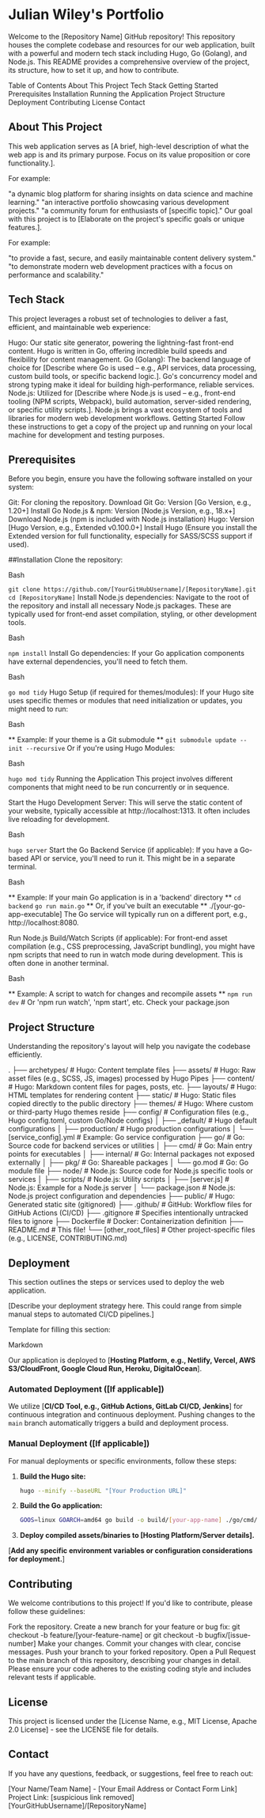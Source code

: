 # Julian Wiley's Portfolio 
Welcome to the [Repository Name] GitHub repository! 
This repository houses the complete codebase and resources for our web application, built with a powerful and modern tech stack including Hugo, Go (Golang), and Node.js. This README provides a comprehensive overview of the project, its structure, how to set it up, and how to contribute.

Table of Contents
About This Project
Tech Stack
Getting Started
Prerequisites
Installation
Running the Application
Project Structure
Deployment
Contributing
License
Contact

## About This Project
This web application serves as [A brief, high-level description of what the web app is and its primary purpose. Focus on its value proposition or core functionality.].

For example:

"a dynamic blog platform for sharing insights on data science and machine learning."
"an interactive portfolio showcasing various development projects."
"a community forum for enthusiasts of [specific topic]."
Our goal with this project is to [Elaborate on the project's specific goals or unique features.].

For example:

"to provide a fast, secure, and easily maintainable content delivery system."
"to demonstrate modern web development practices with a focus on performance and scalability."
## Tech Stack
This project leverages a robust set of technologies to deliver a fast, efficient, and maintainable web experience:

Hugo: Our static site generator, powering the lightning-fast front-end content. Hugo is written in Go, offering incredible build speeds and flexibility for content management.
Go (Golang): The backend language of choice for [Describe where Go is used – e.g., API services, data processing, custom build tools, or specific backend logic.]. Go's concurrency model and strong typing make it ideal for building high-performance, reliable services.
Node.js: Utilized for [Describe where Node.js is used – e.g., front-end tooling (NPM scripts, Webpack), build automation, server-sided rendering, or specific utility scripts.]. Node.js brings a vast ecosystem of tools and libraries for modern web development workflows.
Getting Started
Follow these instructions to get a copy of the project up and running on your local machine for development and testing purposes.

## Prerequisites
Before you begin, ensure you have the following software installed on your system:

Git: For cloning the repository.
Download Git
Go: Version [Go Version, e.g., 1.20+]
Install Go
Node.js & npm: Version [Node.js Version, e.g., 18.x+]
Download Node.js (npm is included with Node.js installation)
Hugo: Version [Hugo Version, e.g., Extended v0.100.0+]
Install Hugo (Ensure you install the Extended version for full functionality, especially for SASS/SCSS support if used).

##Installation
Clone the repository:

Bash

`git clone https://github.com/[YourGitHubUsername]/[RepositoryName].git`
`cd [RepositoryName]`
Install Node.js dependencies:
Navigate to the root of the repository and install all necessary Node.js packages. These are typically used for front-end asset compilation, styling, or other development tools.

Bash

`npm install`
Install Go dependencies:
If your Go application components have external dependencies, you'll need to fetch them.

Bash

`go mod tidy`
Hugo Setup (if required for themes/modules):
If your Hugo site uses specific themes or modules that need initialization or updates, you might need to run:

Bash

** Example: If your theme is a Git submodule **
`git submodule update --init --recursive`
Or if you're using Hugo Modules:

Bash

`hugo mod tidy`
Running the Application
This project involves different components that might need to be run concurrently or in sequence.

Start the Hugo Development Server:
This will serve the static content of your website, typically accessible at http://localhost:1313. It often includes live reloading for development.

Bash

`hugo server`
Start the Go Backend Service (if applicable):
If you have a Go-based API or service, you'll need to run it. This might be in a separate terminal.

Bash

** Example: If your main Go application is in a 'backend' directory **
`cd backend`
`go run main.go`
** Or, if you've built an executable **
./[your-go-app-executable]
The Go service will typically run on a different port, e.g., http://localhost:8080.

Run Node.js Build/Watch Scripts (if applicable):
For front-end asset compilation (e.g., CSS preprocessing, JavaScript bundling), you might have npm scripts that need to run in watch mode during development. This is often done in another terminal.

Bash

** Example: A script to watch for changes and recompile assets **
`npm run dev` # Or 'npm run watch', 'npm start', etc. Check your package.json
## Project Structure
Understanding the repository's layout will help you navigate the codebase efficiently.

.
├── archetypes/                      # Hugo: Content template files
├── assets/                          # Hugo: Raw asset files (e.g., SCSS, JS, images) processed by Hugo Pipes
├── content/                         # Hugo: Markdown content files for pages, posts, etc.
├── layouts/                         # Hugo: HTML templates for rendering content
├── static/                          # Hugo: Static files copied directly to the public directory
├── themes/                          # Hugo: Where custom or third-party Hugo themes reside
├── config/                          # Configuration files (e.g., Hugo config.toml, custom Go/Node configs)
│   ├── _default/                    # Hugo default configurations
│   ├── production/                  # Hugo production configurations
│   └── [service_config].yml         # Example: Go service configuration
├── go/                              # Go: Source code for backend services or utilities
│   ├── cmd/                         # Go: Main entry points for executables
│   ├── internal/                    # Go: Internal packages not exposed externally
│   ├── pkg/                         # Go: Shareable packages
│   └── go.mod                       # Go: Go module file
├── node/                            # Node.js: Source code for Node.js specific tools or services
│   ├── scripts/                     # Node.js: Utility scripts
│   ├── [server.js]                  # Node.js: Example for a Node.js server
│   └── package.json                 # Node.js: Node.js project configuration and dependencies
├── public/                          # Hugo: Generated static site (gitignored)
├── .github/                         # GitHub: Workflow files for GitHub Actions (CI/CD)
├── .gitignore                       # Specifies intentionally untracked files to ignore
├── Dockerfile                       # Docker: Containerization definition
├── README.md                        # This file!
└── [other_root_files]               # Other project-specific files (e.g., LICENSE, CONTRIBUTING.md)
## Deployment
This section outlines the steps or services used to deploy the web application.

[Describe your deployment strategy here. This could range from simple manual steps to automated CI/CD pipelines.]

Template for filling this section:

Markdown

Our application is deployed to [**Hosting Platform, e.g., Netlify, Vercel, AWS S3/CloudFront, Google Cloud Run, Heroku, DigitalOcean**].

### Automated Deployment ([If applicable])
We utilize [**CI/CD Tool, e.g., GitHub Actions, GitLab CI/CD, Jenkins**] for continuous integration and continuous deployment. Pushing changes to the `main` branch automatically triggers a build and deployment process.

### Manual Deployment ([If applicable])
For manual deployments or specific environments, follow these steps:
1.  **Build the Hugo site:**
    ```bash
    hugo --minify --baseURL "[Your Production URL]"
    ```
2.  **Build the Go application:**
    ```bash
    GOOS=linux GOARCH=amd64 go build -o build/[your-app-name] ./go/cmd/[your-main-package]
    ```
3.  **Deploy compiled assets/binaries to [Hosting Platform/Server details].**

[**Add any specific environment variables or configuration considerations for deployment.**]
## Contributing
We welcome contributions to this project! If you'd like to contribute, please follow these guidelines:

Fork the repository.
Create a new branch for your feature or bug fix: git checkout -b feature/[your-feature-name] or git checkout -b bugfix/[issue-number]
Make your changes.
Commit your changes with clear, concise messages.
Push your branch to your forked repository.
Open a Pull Request to the main branch of this repository, describing your changes in detail.
Please ensure your code adheres to the existing coding style and includes relevant tests if applicable.

## License
This project is licensed under the [License Name, e.g., MIT License, Apache 2.0 License] - see the LICENSE file for details.

## Contact
If you have any questions, feedback, or suggestions, feel free to reach out:

[Your Name/Team Name] - [Your Email Address or Contact Form Link]
Project Link: [suspicious link removed][YourGitHubUsername]/[RepositoryName]
